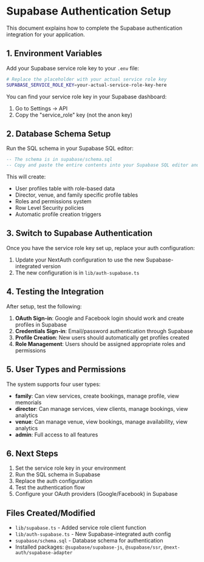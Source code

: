 # Supabase Authentication Setup

This document explains how to complete the Supabase authentication integration for your application.

## 1. Environment Variables

Add your Supabase service role key to your `.env` file:

```bash
# Replace the placeholder with your actual service role key
SUPABASE_SERVICE_ROLE_KEY=your-actual-service-role-key-here
```

You can find your service role key in your Supabase dashboard:
1. Go to Settings → API
2. Copy the "service_role" key (not the anon key)

## 2. Database Schema Setup

Run the SQL schema in your Supabase SQL editor:

```sql
-- The schema is in supabase/schema.sql
-- Copy and paste the entire contents into your Supabase SQL editor and run it
```

This will create:
- User profiles table with role-based data
- Director, venue, and family specific profile tables
- Roles and permissions system
- Row Level Security policies
- Automatic profile creation triggers

## 3. Switch to Supabase Authentication

Once you have the service role key set up, replace your auth configuration:

1. Update your NextAuth configuration to use the new Supabase-integrated version
2. The new configuration is in `lib/auth-supabase.ts`

## 4. Testing the Integration

After setup, test the following:

1. **OAuth Sign-in**: Google and Facebook login should work and create profiles in Supabase
2. **Credentials Sign-in**: Email/password authentication through Supabase
3. **Profile Creation**: New users should automatically get profiles created
4. **Role Management**: Users should be assigned appropriate roles and permissions

## 5. User Types and Permissions

The system supports four user types:

- **family**: Can view services, create bookings, manage profile, view memorials
- **director**: Can manage services, view clients, manage bookings, view analytics
- **venue**: Can manage venue, view bookings, manage availability, view analytics
- **admin**: Full access to all features

## 6. Next Steps

1. Set the service role key in your environment
2. Run the SQL schema in Supabase
3. Replace the auth configuration
4. Test the authentication flow
5. Configure your OAuth providers (Google/Facebook) in Supabase

## Files Created/Modified

- `lib/supabase.ts` - Added service role client function
- `lib/auth-supabase.ts` - New Supabase-integrated auth config
- `supabase/schema.sql` - Database schema for authentication
- Installed packages: `@supabase/supabase-js`, `@supabase/ssr`, `@next-auth/supabase-adapter`